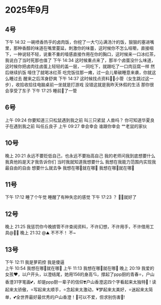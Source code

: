 # 2025年9月

<script setup lang="ts">
import { QTagColors } from 'fake-qq-ui';

</script>

## 4号

<q-window title="我的世界话题群">
    <q-tip>下午 14:32</q-tip>
    <q-text name="⛰️" tag="LV100 🖕🏻" :tag-color="QTagColors.blue" avatar="https://q2.qlogo.cn/headimg_dl?dst_uin=2939004685&spec=100" >一碗喷香热乎的卤肉饭，你挖了一大勺沁满汤汁的饭，狠狠的塞进嘴里，那种香醇的味道在嘴里蔓延，刺激你的味蕾，这时候你不怎么咀嚼，直接咽下，一种说轻不轻，说重不重的噎感直接作用在你的胸口，这时候来一口冰红茶，我说白了当时死那也值了</q-text>
    <q-tip>下午 14:34</q-tip>
    <q-text name="⛰️" tag="LV100 🖕🏻" :tag-color="QTagColors.blue" avatar="https://q2.qlogo.cn/headimg_dl?dst_uin=2939004685&spec=100" >这时候重点来了，那半个卤蛋没什么味道，这时候你把卤肉往卤蛋上轻轻的盖一层，一同吃下，就跟吃了一口肉豆腐一样</q-text>
    <q-text name="⛰️" tag="LV100 🖕🏻" :tag-color="QTagColors.blue" avatar="https://q2.qlogo.cn/headimg_dl?dst_uin=2939004685&spec=100" >然后继续扒饭</q-text>
    <q-text name="⛰️" tag="LV100 🖕🏻" :tag-color="QTagColors.blue" avatar="https://q2.qlogo.cn/headimg_dl?dst_uin=2939004685&spec=100" >噎住了就喝冰红茶</q-text>
    <q-text name="⛰️" tag="LV100 🖕🏻" :tag-color="QTagColors.blue" avatar="https://q2.qlogo.cn/headimg_dl?dst_uin=2939004685&spec=100" >吃完饭往那一瘫，过一会儿晕碳睡意来袭，你就这么睡过去</q-text>
    <q-text name="⛰️" tag="LV100 🖕🏻" :tag-color="QTagColors.blue" avatar="https://q2.qlogo.cn/headimg_dl?dst_uin=2939004685&spec=100" >醒来之后浑身舒爽</q-text>
    <q-tip>下午 14:37</q-tip>
    <q-text name="⛰️" tag="LV100 🖕🏻" :tag-color="QTagColors.blue" avatar="https://q2.qlogo.cn/headimg_dl?dst_uin=2939004685&spec=100" >这时候找点资料🦌🦌小管（女生跳过这一步），收拾收拾往电脑桌前一坐就是打游戏</q-text>
    <q-text name="🀀" tag="LV100 传奇抗压王🐢" :tag-color="QTagColors.purple" avatar="https://q2.qlogo.cn/headimg_dl?dst_uin=2860986565&spec=100">没错这就是我昨天休假的生活</q-text>
    <q-text name="⛰️" tag="LV100 🖕🏻" :tag-color="QTagColors.blue" avatar="https://q2.qlogo.cn/headimg_dl?dst_uin=2939004685&spec=100" >那你很会享受了东子</q-text>
    <q-tip>下午 17:25</q-tip>
    <q-text name="🀀" tag="LV100 传奇抗压王🐢" :tag-color="QTagColors.purple" avatar="https://q2.qlogo.cn/headimg_dl?dst_uin=2860986565&spec=100">睡前🦌了一管</q-text>

</q-window>

## 6号

<q-window title="我的世界话题群">
    <q-tip>上午 09:24</q-tip>
    <q-text name="🀀" tag="LV100 传奇抗压王🐢" :tag-color="QTagColors.purple" avatar="https://q2.qlogo.cn/headimg_dl?dst_uin=2860986565&spec=100">你要知道三只松鼠遇到我之前</q-text>
    <q-text name="🀀" tag="LV100 传奇抗压王🐢" :tag-color="QTagColors.purple" avatar="https://q2.qlogo.cn/headimg_dl?dst_uin=2860986565&spec=100">叫三只紧鼠</q-text>
    <q-text name="⛰️" tag="LV100 🖕🏻" :tag-color="QTagColors.blue" avatar="https://q2.qlogo.cn/headimg_dl?dst_uin=2939004685&spec=100" >人兽吗？</q-text>
    <q-text name="⛰️" tag="LV100 🖕🏻" :tag-color="QTagColors.blue" avatar="https://q2.qlogo.cn/headimg_dl?dst_uin=2939004685&spec=100" >你可知道华夏良子在遇到我之前</q-text>
    <q-text name="⛰️" tag="LV100 🖕🏻" :tag-color="QTagColors.blue" avatar="https://q2.qlogo.cn/headimg_dl?dst_uin=2939004685&spec=100" >叫任丘良子</q-text>
    <q-tip>上午 09:27</q-tip>
    <q-text name="🀀" tag="LV100 传奇抗压王🐢" :tag-color="QTagColors.purple" avatar="https://q2.qlogo.cn/headimg_dl?dst_uin=2860986565&spec=100">幸会幸会</q-text>
    <q-text name="⛰️" tag="LV100 🖕🏻" :tag-color="QTagColors.blue" avatar="https://q2.qlogo.cn/headimg_dl?dst_uin=2939004685&spec=100" >谁跟你幸会</q-text>
    <q-text name="⛰️" tag="LV100 🖕🏻" :tag-color="QTagColors.blue" avatar="https://q2.qlogo.cn/headimg_dl?dst_uin=2939004685&spec=100" >艹老鼠的家伙</q-text>

</q-window>

## 10号

<q-window title="我的世界话题群">
    <q-tip>晚上 20:21</q-tip>
    <q-text name="⛰️" tag="LV100 🖕🏻" :tag-color="QTagColors.blue" avatar="https://q2.qlogo.cn/headimg_dl?dst_uin=2939004685&spec=100" >永远不要贬低自己，也永远不要抬高自己</q-text>
    <q-text name="⛰️" tag="LV100 🖕🏻" :tag-color="QTagColors.blue" avatar="https://q2.qlogo.cn/headimg_dl?dst_uin=2939004685&spec=100" >我的老师问我到底想要什么</q-text>
    <q-text name="⛰️" tag="LV100 🖕🏻" :tag-color="QTagColors.blue" avatar="https://q2.qlogo.cn/headimg_dl?dst_uin=2939004685&spec=100" >我真他妈是天才我告诉你们</q-text>
    <q-text name="⛰️" tag="LV100 🖕🏻" :tag-color="QTagColors.blue" avatar="https://q2.qlogo.cn/headimg_dl?dst_uin=2939004685&spec=100" >当时我就知道我想要什么</q-text>
    <q-text name="⛰️" tag="LV100 🖕🏻" :tag-color="QTagColors.blue" avatar="https://q2.qlogo.cn/headimg_dl?dst_uin=2939004685&spec=100" >我想在我能力范围内实现我最自由的自由</q-text>
    <q-text name="⛰️" tag="LV100 🖕🏻" :tag-color="QTagColors.blue" avatar="https://q2.qlogo.cn/headimg_dl?dst_uin=2939004685&spec=100" >想要什么就去争</q-text>
    <q-text name="⛰️" tag="LV100 🖕🏻" :tag-color="QTagColors.blue" avatar="https://q2.qlogo.cn/headimg_dl?dst_uin=2939004685&spec=100" >我想在哪🦌就在哪🦌</q-text>
    <q-text name="嫂子我们睡吧" tag="LV43 抽象圣女(备选" :tag-color="QTagColors.purple" avatar="https://q2.qlogo.cn/headimg_dl?dst_uin=3057667843&spec=100">我想在哪🦌就在哪🦌</q-text>

</q-window>

## 11号

<q-window title="我的世界话题群">
    <q-tip>下午 17:12</q-tip>
    <q-text name="🀀" tag="LV100 传奇抗压王🐢" :tag-color="QTagColors.purple" avatar="https://q2.qlogo.cn/headimg_dl?dst_uin=2860986565&spec=100">睡了个午觉</q-text>
    <q-text name="🀀" tag="LV100 传奇抗压王🐢" :tag-color="QTagColors.purple" avatar="https://q2.qlogo.cn/headimg_dl?dst_uin=2860986565&spec=100">睡醒了有种失恋的感觉</q-text>
    <q-tip>下午 17:23</q-tip>
    <q-text name="🌪️" tag="LV100 老涩p御姐控" :tag-color="QTagColors.purple" avatar="https://q2.qlogo.cn/headimg_dl?dst_uin=1847817026&spec=100">？</q-text>
    <q-text name="🌪️" tag="LV100 老涩p御姐控" :tag-color="QTagColors.purple" avatar="https://q2.qlogo.cn/headimg_dl?dst_uin=1847817026&spec=100">🦌🦌就好了</q-text>

</q-window>

## 12号

<q-window title="我的世界话题群">
    <q-tip>晚上 21:25</q-tip>
    <q-text name="⛰️" tag="LV100 🖕🏻" :tag-color="QTagColors.blue" avatar="https://q2.qlogo.cn/headimg_dl?dst_uin=2939004685&spec=100" >我惩罚你今晚掳管不许查阅资料，不许幻想，不许用手，不许借用工具<a at>@🏃‍♂️</a></q-text>
    <q-tip>晚上 21:32</q-tip>
    <q-reply target="⛰️" replyText="我惩罚你今晚掳管不许查阅资料，不许幻想，不许用手，不许借用工具..." name="🏃‍♂️" tag="LV100 神棍迅猛受" :tag-color="QTagColors.purple" avatar="https://q2.qlogo.cn/headimg_dl?dst_uin=3306636756&spec=100" ><a at>@⛰️</a> 不不不！</q-reply>
    <q-text name="🏃‍♂️" tag="LV100 神棍迅猛受" :tag-color="QTagColors.purple" avatar="https://q2.qlogo.cn/headimg_dl?dst_uin=3306636756&spec=100" >不~</q-text>

</q-window>

## 13号

<q-window title="Minecraft资源群">
    <q-tip>下午 12:11</q-tip>
    <q-text name="666" tag="LV21 苦力怕" :tag-color="QTagColors.grey" avatar="https://q2.qlogo.cn/headimg_dl?dst_uin=3570949240&spec=100">我是萝莉控</q-text>
    <q-text name="666" tag="LV21 苦力怕" :tag-color="QTagColors.grey" avatar="https://q2.qlogo.cn/headimg_dl?dst_uin=3570949240&spec=100">我是傻逼</q-text>

</q-window>

<br>

<q-window title="我的世界话题群">
    <q-tip>上午 10:54</q-tip>
    <q-text name="⩌⩊⩌." tag="LV100 群犯人(少女控" :tag-color="QTagColors.purple" avatar="https://q2.qlogo.cn/headimg_dl?dst_uin=2944162986&spec=100">我想在哪🦌就在哪🦌</q-text>
    <q-tip>上午 11:13</q-tip>
    <q-text name="🥚吃了把🥚" tag="LV62 北大lsp蛋" :tag-color="QTagColors.purple" avatar="https://q2.qlogo.cn/headimg_dl?dst_uin=941486856&spec=100" >我想在哪🦌就在哪🦌</q-text>
    <q-tip>晚上 20:19</q-tip>
    <q-text name="重奏六弦" tag="LV100 花飞" :tag-color="QTagColors.blue" avatar="https://q2.qlogo.cn/headimg_dl?dst_uin=488741813&spec=100">我爱的女孩❤️，以户开头，以澄结尾，她用156的身高💘，撑起了ppp厨的青春⭐，户山香澄31字笔画💕，却是ppp厨一辈子的信仰❣️户山香澄这四个字看起来太独特💖 ! 读起来太骄傲，⭐写起来太顺手，⭐念起来太激动，💗梦起来太美好，⭐迷起来太简单，💕全世界最好最优秀的户山香澄！💝可以不爱，但求别伤害🚫!</q-text>

</q-window>
